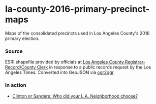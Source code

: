 # la-county-2016-primary-precinct-maps

Maps of the consolidated precincts used in Los Angeles County's 2016 primary election.

### Source

ESRI shapefile provided by officials at [Los Angeles County Registrar-Record/County Clerk](http://lavote.net) in
response to a public records request by the Los Angeles Times. Converted into GeoJSON via [ogr2ogr](https://gist.github.com/benbalter/5858851).

### In action

* [Clinton or Sanders: Who did your L.A. Neighborhood choose?](http://www.latimes.com/projects/la-pol-ca-primary-2016-la-precincts/)

